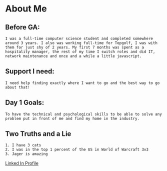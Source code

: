 # About Me

## Before GA:
    I was a full-time computer science student and completed somewhere around 3 years. I also was working full-time for Topgolf, I was with them for just shy of 2 years. My first 7 months was spent as a hospitality manager, the rest of my time I switch roles and did IT, network maintenance and once and a while a little javascript.

## Support I need:
    I need help finding exactly where I want to go and the best way to go about that! 

## Day 1 Goals:
    To have the technical and psychological skills to be able to solve any problem put in front of me and find my home in the industry.

## Two Truths and a Lie
    1. I have 3 cats
    2. I was in the top 1 percent of the US in World of Warcraft 3v3
    3. Jager is amazing
    
    
[Linked In Profile](https://www.linkedin.com/in/taylor-laine-58b298aa/)

